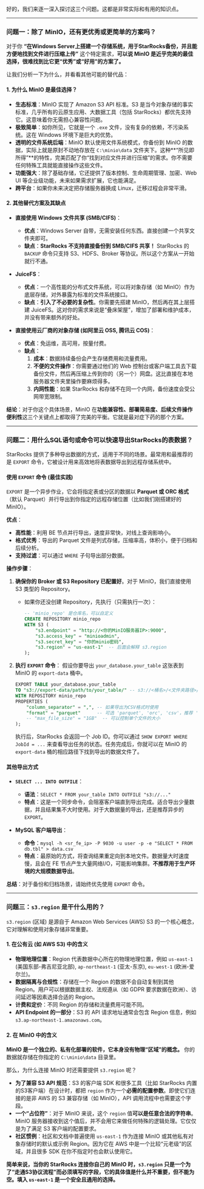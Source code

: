 好的，我们来逐一深入探讨这三个问题。这都是非常实际和有用的知识点。

---

### 问题一：除了 MinIO，还有更优秀或更简单的方案吗？

对于你 **“在Windows Server上搭建一个存储系统，用于StarRocks备份，并且能方便地找到文件进行压缩上传”** 这个特定需求，**可以说 MinIO 是近乎完美的最佳选择，很难找到比它更“优秀”或“好用”的方案了。**

让我们分析一下为什么，并看看其他可能的替代品：

#### 1. 为什么 MinIO 是最佳选择？

*   **生态标准**：MinIO 实现了 Amazon S3 API 标准。S3 是当今对象存储的事实标准，几乎所有的云原生应用、大数据工具（包括 StarRocks）都优先支持它。这意味着你无需担心兼容性问题。
*   **极致简单**：如你所见，它就是一个 `.exe` 文件，没有复杂的依赖，不污染系统。这在 Windows 环境下是巨大的优势。
*   **透明的文件系统后端**：MinIO 默认使用文件系统模式，你备份到 MinIO 的数据，实际上就是原封不动地存放在 `C:\minio\data` 文件夹下。这种**“所见即所得”**的特性，完美匹配了你“找到对应文件并进行压缩”的需求。你不需要任何特殊工具就能直接操作这些文件。
*   **功能强大**：除了基础存储，它还提供了版本控制、生命周期管理、加密、Web UI 等企业级功能，未来如果需求扩展，它也能满足。
*   **跨平台**：如果你未来决定把存储服务器换成 Linux，迁移过程会非常平滑。

#### 2. 其他替代方案及其缺点

*   **直接使用 Windows 文件共享 (SMB/CIFS)**：
    *   **优点**：Windows Server 自带，无需安装任何东西。直接创建一个共享文件夹即可。
    *   **缺点**：**StarRocks 不支持直接备份到 SMB/CIFS 共享！** StarRocks 的 `BACKUP` 命令只支持 S3、HDFS、Broker 等协议。所以这个方案从一开始就行不通。

*   **JuiceFS**：
    *   **优点**：一个高性能的分布式文件系统，可以将对象存储（如 MinIO）作为底层存储，对外暴露为标准的文件系统接口。
    *   **缺点**：**引入了不必要的复杂性**。你需要先搭建 MinIO，然后再在其上层搭建 JuiceFS。这对你的需求来说是“叠床架屋”，增加了部署和维护成本，并没有带来额外的好处。

*   **直接使用云厂商的对象存储 (如阿里云 OSS, 腾讯云 COS)**：
    *   **优点**：免运维，高可用，按量付费。
    *   **缺点**：
        1.  **成本**：数据持续备份会产生存储费用和流量费用。
        2.  **不便的文件操作**：你需要通过他们的 Web 控制台或客户端工具去下载备份文件，然后再压缩上传到你的（另一个）网盘。这比直接在本地服务器文件夹里操作要麻烦得多。
        3.  **内网性能**：如果 StarRocks 和存储不在同一个内网，备份速度会受公网带宽限制。

**结论**：对于你这个具体场景，MinIO 在**功能兼容性、部署简易度、后续文件操作便利性**这三个关键点上都取得了完美的平衡。它就是最对症下药的那个方案。

---

### 问题二：用什么SQL语句或命令可以快速导出StarRocks的表数据？

StarRocks 提供了多种导出数据的方式，适用于不同的场景。最常用和最推荐的是 `EXPORT` 命令，它被设计用来高效地将表数据导出到远程存储系统中。

#### 使用 `EXPORT` 命令 (最佳实践)

`EXPORT` 是一个异步作业，它会将指定表或分区的数据以 **Parquet 或 ORC 格式**（默认 Parquet）并行导出到你指定的远程存储位置（比如我们刚搭建好的 MinIO）。

**优点**：
*   **高性能**：利用 BE 节点并行导出，速度非常快，对线上查询影响小。
*   **格式优秀**：导出的 Parquet 文件是列式存储，压缩率高，体积小，便于归档和后续分析。
*   **支持过滤**：可以通过 `WHERE` 子句导出部分数据。

**操作步骤**：

1.  **确保你的 Broker 或 S3 Repository 已配置好**。对于 MinIO，我们直接使用 S3 类型的 Repository。
    *   如果你还没创建 Repository，先执行（只需执行一次）：
        ```sql
        -- 'minio_repo' 是仓库名，可以自定义
        CREATE REPOSITORY minio_repo
        WITH S3 (
            "s3.endpoint" = "http://<你的MinIO服务器IP>:9000",
            "s3.access_key" = "minioadmin",
            "s3.secret_key" = "你的minio密码",
            "s3.region" = "us-east-1"  -- 后面会解释 s3.region
        );
        ```

2.  **执行 `EXPORT` 命令**：
    假设你要导出 `your_database.your_table` 这张表到 MinIO 的 `export-data` 桶中。

    ```sql
    EXPORT TABLE your_database.your_table
    TO "s3://export-data/path/to/your_table/" -- s3://<桶名>/<文件夹路径>/
    WITH REPOSITORY minio_repo
    PROPERTIES (
        "column_separator" = ",", -- 如果导出为CSV格式时使用
        "format" = "parquet"      -- 可选 'parquet', 'orc', 'csv'，推荐 'parquet'
        -- "max_file_size" = "1GB"  -- 可以控制单个文件的大小
    );
    ```

    执行后，StarRocks 会返回一个 Job ID。你可以通过 `SHOW EXPORT WHERE JobId = ...` 来查看导出任务的状态。任务完成后，你就可以在 MinIO 的 `export-data` 桶的相应路径下找到导出的数据文件了。

#### 其他导出方式

*   **`SELECT ... INTO OUTFILE`**：
    *   **语法**：`SELECT * FROM your_table INTO OUTFILE "s3://..."`
    *   **特点**：这是一个同步命令，会阻塞客户端直到导出完成。适合导出少量数据，并且结果集不大时使用。对于大数据量的导出，还是推荐异步的 `EXPORT`。

*   **MySQL 客户端导出**：
    *   **命令**：`mysql -h <sr_fe_ip> -P 9030 -u user -p -e "SELECT * FROM db.tbl" > data.csv`
    *   **特点**：最原始的方式，将查询结果重定向到本地文件。数据量大时速度慢，且会在 FE 节点产生大量网络I/O，可能影响集群。**不推荐用于生产环境的大规模数据导出**。

**总结**：对于备份和归档场景，请始终优先使用 `EXPORT` 命令。

---

### 问题三：`s3.region` 是干什么用的？

`s3.region` (区域) 是源自于 Amazon Web Services (AWS) S3 的一个核心概念，它对理解和使用对象存储非常重要。

#### 1. 在公有云 (如 AWS S3) 中的含义

*   **物理地理位置**：Region 代表数据中心所在的物理地理位置，例如 `us-east-1` (美国东部-弗吉尼亚北部), `ap-northeast-1` (亚太-东京), `eu-west-1` (欧洲-爱尔兰)。
*   **数据隔离与合规性**：存储在一个 Region 的数据不会自动复制到其他 Region。用户可以根据数据主权、法规遵从（如 GDPR 要求数据在欧洲）、访问延迟等因素选择合适的 Region。
*   **计费和定价**：不同 Region 的存储和流量费用可能不同。
*   **API Endpoint 的一部分**：S3 的 API 请求地址通常会包含 Region 信息，例如 `s3.ap-northeast-1.amazonaws.com`。

#### 2. 在 MinIO 中的含义

**MinIO 是一个独立的、私有化部署的软件，它本身没有物理“区域”的概念。** 你的数据就存储在你指定的 `C:\minio\data` 目录里。

那么，为什么连接 MinIO 时还需要提供 `s3.region` 呢？

*   **为了兼容 S3 API 规范**：S3 的客户端 SDK 和很多工具（比如 StarRocks 内置的S3客户端）在设计时，都把 `region` 作为一个**必需的配置参数**。即使它们连接的是非 AWS 的 S3 兼容存储（如 MinIO），API 调用流程中也需要这个字段。
*   **一个“占位符”**：对于 MinIO 来说，这个 `region` 值**可以是任意合法的字符串**。MinIO 服务器接收到这个值后，并不会用它来做任何特殊的逻辑处理。它仅仅是为了满足 S3 客户端的配置要求。
*   **社区惯例**：社区和文档中普遍使用 `us-east-1` 作为连接 MinIO 或其他私有对象存储时的默认或示例 Region。因为它在 AWS 中是一个比较“元老级”的区域，并且很多 SDK 在你不指定时也会默认使用它。

**简单来说，当你的 StarRocks 连接你自己的 MinIO 时，`s3.region` 只是一个为了“走通S3协议流程”而必须填写的字段，它的具体值是什么并不重要，但不能为空。填入 `us-east-1` 是一个安全且通用的选择。**